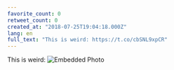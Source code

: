 ```yaml
---
favorite_count: 0
retweet_count: 0
created_at: "2018-07-25T19:04:18.000Z"
lang: en
full_text: "This is weird: https://t.co/cbSNL9xpCR"
---
```


This is weird:
![Embedded Photo](https://twitter-media-coderbyheart.s3.eu-north-1.amazonaws.com/1022195855846191104-Di-RsmzXoAIdcJO.jpg)
